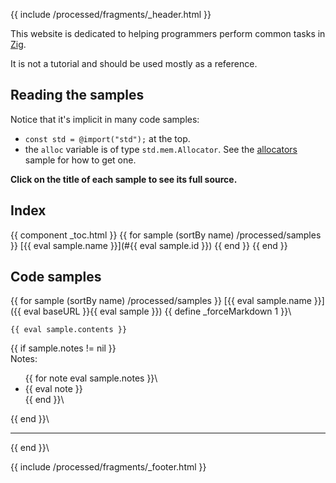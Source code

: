 {{ include /processed/fragments/_header.html }}

This website is dedicated to helping programmers perform common tasks in [Zig](https://ziglang.org/).

It is not a tutorial and should be used mostly as a reference.

## Reading the samples

Notice that it's implicit in many code samples:

* `const std = @import("std");` at the top.
* the `alloc` variable is of type `std.mem.Allocator`. See the [allocators](#allocators) sample for how to get one.

**Click on the title of each sample to see its full source.**

## Index

{{ component _toc.html }}
{{ for sample (sortBy name) /processed/samples }}
[{{ eval sample.name }}](#{{ eval sample.id }})
{{ end }}
{{ end }}

## Code samples

{{ for sample (sortBy name) /processed/samples }}
    <span id='{{ eval sample.id }}'>[{{ eval sample.name }}]({{ eval baseURL }}{{ eval sample }})</span>
{{ define _forceMarkdown 1 }}\
```zig
{{ eval sample.contents }}
```
{{ if sample.notes != nil }}\
Notes:
<ul>
{{ for note eval sample.notes }}\
<li>{{ eval note }}</li>
{{ end }}\
</ul>
{{ end }}\
<hr>
{{ end }}\


{{ include /processed/fragments/_footer.html }}
